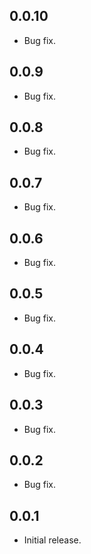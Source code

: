 ## 0.0.10
* Bug fix.

## 0.0.9
* Bug fix.

## 0.0.8
* Bug fix.

## 0.0.7
* Bug fix.

## 0.0.6
* Bug fix.

## 0.0.5
* Bug fix.

## 0.0.4
* Bug fix.

## 0.0.3
* Bug fix.

## 0.0.2
* Bug fix.

## 0.0.1
* Initial release.
